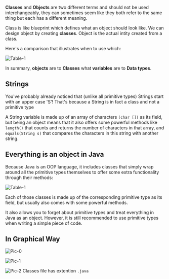 **Classes** and **Objects** are two different terms and should not be used interchangeably, they can sometimes seem like they both refer to the same thing but 
each has a different meaning.

Class is like blueprint which defines what an object should look like. We can design object by creating **classes**.
Object is the actual intity created from a class.

Here's a comparison that illustrates when to use which:

![Table-1](https://image.ibb.co/keaMOn/table_1.png)

In summary, **objects** are to **Classes** what **variables** are to **Data types**.

## Strings

You've probably already noticed that (unlike all primitive types) Strings start with an upper case 'S'! That's because a String is in fact a class and not a primitive type

A String variable is made up of an array of characters `(char [])` as its field, but being an object means that it also offers some powerful methods like `length()` that counts and returns the number of characters in that array, and `equals(String s)` that compares the characters in this string with another string.

## Everything is an object in Java

Because Java is an OOP language, it includes classes that simply wrap around all the primitive types themselves to offer some extra functionality through their methods:

![Table-1](https://image.ibb.co/bGGT3n/table_2.png)

Each of those classes is made up of the corresponding primitive type as its field, but usually also comes with some powerful methods.

It also allows you to forget about primitive types and treat everything in Java as an object. However, it is still recommended to use primitive types when writing a simple piece of code.

## In Graphical Way

![Pic-0](https://image.ibb.co/fy4vG7/class_object_0.png)

![Pic-1](https://image.ibb.co/eDc49S/class_object_1.png)

![Pic-2](https://image.ibb.co/gTQD3n/class_object_2.png)
Classes file has extention `.java`
